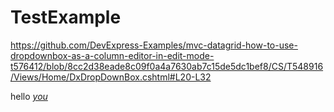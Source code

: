# TestExample

https://github.com/DevExpress-Examples/mvc-datagrid-how-to-use-dropdownbox-as-a-column-editor-in-edit-mode-t576412/blob/8cc2d38eade8c09f0a4a7630ab7c15de5dc1bef8/CS/T548916/Views/Home/DxDropDownBox.cshtml#L20-L32


hello <a name="n" href="javascript:alert('xss')">*you*</a>
